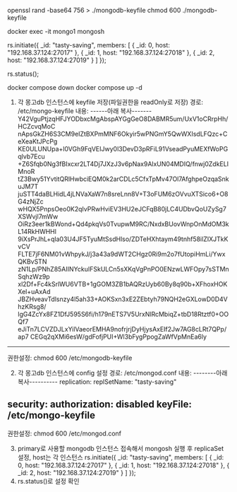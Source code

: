 <!-- 모든 mongodb는 동일한 key를 공유해야함 -->
<!-- /etc/mongo-keyfile 에 readOnly로 권한설정해서 저장, mongo.conf를 통해 경로 지정 가능 -->
openssl rand -base64 756 > ./mongodb-keyfile
chmod 600 ./mongodb-keyfile

<!-- 모든 mongodb가 공통적으로 적용된 설정파일 -->
<!-- /etc/mongod.conf에 저장, 마찬가지로 readOnly -->


<!-- docker compose up 이후에 mongo1에 접속 -->

docker exec -it mongo1 mongosh

<!-- mongo1에서 레플리카셋 초기화 -->

rs.initiate({
\_id: "tasty-saving",
members: [
{ _id: 0, host: "192.168.37.124:27017" },
{ _id: 1, host: "192.168.37.124:27018" },
{ _id: 2, host: "192.168.37.124:27019" }
]
});

<!-- mongo1에서 설정 확인 -->

rs.status();

<!-- 컨테이너 재시작하여 설정 적용 -->

docker compose down
docker compose up -d

1. 각 몽고db 인스턴스에 keyfile 저장(파일권한을 readOnly로 저장)
경로: /etc/mongo-keyfile
내용: ------아래 복사-------
Y42VguPtjzqHFJYODbxcMgAbspAYGgGeO8DABMR5um/UxV1oCRrpHh/HCZcvqMoC
nApsGkZH6S3CM9eIZtBXPmMNF6Okyir5wPNGmY5QwWXIsdLFQzc+CeXeaKtJPcPg
KE0ULUNUpa+l0VGh9FqVEIJwy0l3DevD3pRFiL91VseadPyuMEXfWoPGqlvb7Ecu
+Z6Sfqb0Ng3fBIxcxr2LT4Dj7JXzJ3v6pNax9AlxUN04MDIQ/fnwj0ZdkELlMnoR
tZ3Bwy51YvtitQRlHwbciEQM0k2arCDLc5CfxTpMv47Ol7AfghpeOzqaSnkuJM7T
juSTT4daBLHidL4jLNVaXaW7n8sreLnn8V+T3oFUM6zOVvuXTSico6+O8G4zNjZc
wHQX5PnpsOeo0K2qIvPRwHviEV3HU2eJCFqB80jLC4UDbvQoUZySg7XSWvjl7mWw
OiRz3eer1kBWond+Qd4pkqVs0TvupwM9RC/NxdxBUovWnpOnMdOM3kL14RkHWHHl
9iXsPrJhL+qla03U4JF5TyuMtSsdHlso/ZDTeHXhtaym49tnhf58ilZIXJTkKvCV
FLTE7jF6NM01vWhpykJ/j3a43a9dWT2CHgz0Ri9m2o7fUtopiHmLi/YwxQKBvSTN
zN1Lp/PNhZ85AIINYckuIFSkULCn5sXKqVgPnPO0ENzwLWFOpy7sSTMnSqhzWz9p
xl2Df+Fc4kSrlWU6VTB+1gGOM3ZB1bAQRzUyb60By8q90b+XFhoxHOKXel+uAxAd
JBZHveavTdlsnzy4l5ah33+AOKSxn3xE2ZEbtyh79NQH2eGXLowD0D4VhzKRsg8/
lgG4ZcYx8FZ1DfJ595S6fi/h179nETS7V5UrxNlRcMbiqZ+tbD18Rtztf0+OOQf7
eJiTn7LCVZDJLxYilVaeorEMHA9nofrjrjDyHjysAxEIf2Jw7AG8cLRt7QPp/ap7
CEGq2qXMi6esW/gdFofjPUI+Wl3bFygPpogZaWfVpMnEa6ly
-----------------------------------
권한설정: chmod 600 /etc/mongodb-keyfile

2. 각 몽고db 인스턴스에 config 설정
경로: /etc/mongod.conf
내용: --------아래 복사----------
replication:
replSetName: "tasty-saving"

security:
authorization: disabled
keyFile: /etc/mongo-keyfile
----------------------------
권한설정: chmod 600 /etc/mongod.conf

3. primary로 사용할 mongodb 인스턴스 접속해서 mongosh 실행 후 replicaSet 설정, host는 각 인스턴스
rs.initiate({
\_id: "tasty-saving",
members: [
{ _id: 0, host: "192.168.37.124:27017" },
{ _id: 1, host: "192.168.37.124:27018" },
{ _id: 2, host: "192.168.37.124:27019" }
]
});
4. rs.status()로 설정 확인